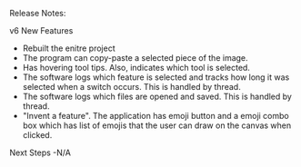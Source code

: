 Release Notes:

v6
New Features
- Rebuilt the enitre project
- The program can copy-paste a selected piece of the image. 
- Has hovering tool tips. Also, indicates which tool is selected.
- The software logs which feature is selected and tracks how long it was selected when a switch occurs. This is handled by thread.
- The software logs which files are opened and saved.  This is handled by thread.
- "Invent a feature". The application has emoji button and a emoji combo box which has list of emojis that the user can draw on the canvas when clicked. 



Next Steps
-N/A




